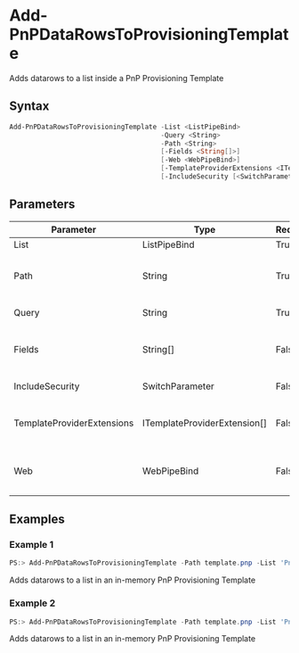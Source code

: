 # Add-PnPDataRowsToProvisioningTemplate
Adds datarows to a list inside a PnP Provisioning Template
## Syntax
```powershell
Add-PnPDataRowsToProvisioningTemplate -List <ListPipeBind>
                                      -Query <String>
                                      -Path <String>
                                      [-Fields <String[]>]
                                      [-Web <WebPipeBind>]
                                      [-TemplateProviderExtensions <ITemplateProviderExtension[]>]
                                      [-IncludeSecurity [<SwitchParameter>]]
```


## Parameters
Parameter|Type|Required|Description
---------|----|--------|-----------
|List|ListPipeBind|True|The list to query|
|Path|String|True|Filename of the .PNP Open XML provisioning template to read from, optionally including full path.|
|Query|String|True|The CAML query to execute against the list|
|Fields|String[]|False|The fields to retrieve. If not specified all fields will be loaded in the returned list object.|
|IncludeSecurity|SwitchParameter|False|A switch to include ObjectSecurity information.|
|TemplateProviderExtensions|ITemplateProviderExtension[]|False|Allows you to specify ITemplateProviderExtension to execute while loading the template.|
|Web|WebPipeBind|False|The web to apply the command to. Omit this parameter to use the current web.|
## Examples

### Example 1
```powershell
PS:> Add-PnPDataRowsToProvisioningTemplate -Path template.pnp -List 'PnPTestList' -Query '<View></View>' -Fields 'Title','Choice'
```
Adds datarows to a list in an in-memory PnP Provisioning Template

### Example 2
```powershell
PS:> Add-PnPDataRowsToProvisioningTemplate -Path template.pnp -List 'PnPTestList' -Query '<View></View>' -Fields 'Title','Choice' -IncludeSecurity
```
Adds datarows to a list in an in-memory PnP Provisioning Template
